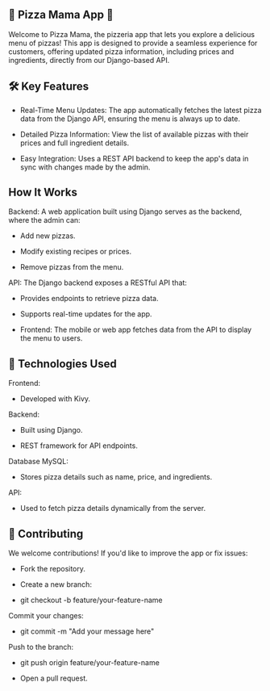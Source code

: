 ## 🍕 Pizza Mama App 🍕

Welcome to Pizza Mama, the pizzeria app that lets you explore a delicious menu of pizzas! This app is designed to provide a seamless experience for customers, offering updated pizza information, including prices and ingredients, directly from our Django-based API.

## 🛠 Key Features

- Real-Time Menu Updates: The app automatically fetches the latest pizza data from the Django API, ensuring the menu is always up to date.

- Detailed Pizza Information: View the list of available pizzas with their prices and full ingredient details.

- Easy Integration: Uses a REST API backend to keep the app's data in sync with changes made by the admin.

## How It Works

Backend: A web application built using Django serves as the backend, where the admin can:

- Add new pizzas.

- Modify existing recipes or prices.

- Remove pizzas from the menu.

API: The Django backend exposes a RESTful API that:

- Provides endpoints to retrieve pizza data.

- Supports real-time updates for the app.

- Frontend: The mobile or web app fetches data from the API to display the menu to users.

## 🧰 Technologies Used

Frontend:

- Developed with Kivy.

Backend:

- Built using Django.

- REST framework for API endpoints.

Database MySQL:

- Stores pizza details such as name, price, and ingredients.

API:

- Used to fetch pizza details dynamically from the server.


## 🙌 Contributing

We welcome contributions! If you'd like to improve the app or fix issues:

- Fork the repository.

- Create a new branch:

- git checkout -b feature/your-feature-name

Commit your changes:

- git commit -m "Add your message here"

Push to the branch:

- git push origin feature/your-feature-name

- Open a pull request.
